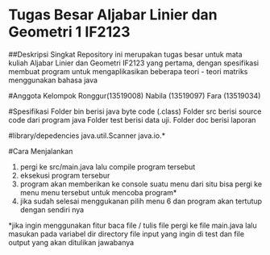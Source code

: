 # Tugas Besar Aljabar Linier dan Geometri 1 IF2123
##Deskripsi Singkat
Repository ini merupakan tugas besar untuk mata kuliah Aljabar Linier dan Geometri IF2123 yang pertama, dengan spesifikasi membuat program untuk mengaplikasikan beberapa teori - teori matriks menggunakan bahasa java

#Anggota Kelompok
Ronggur(13519008)
Nabila (13519097) 
Fara (13519034)

#Spesifikasi 
Folder bin berisi java byte code (.class) 
Folder src berisi source code dari program java 
Folder test berisi data uji. 
Folder doc berisi laporan 

#library/depedencies
java.util.Scanner
java.io.*

#Cara Menjalankan
1. pergi ke src/main.java lalu compile program tersebut
2. eksekusi program tersebur
3. program akan memberikan ke console suatu menu dari situ bisa pergi ke menu menu tersebut untuk mencoba program*
4. jika sudah selesai menggukanan pilih menu 6 dan program akan tertutup dengan sendiri nya

*jika ingin menggunakan fitur baca file / tulis file
pergi ke file main.java lalu masukan pada variabel dir directory file input yang ingin di test dan file output yang akan ditulikan jawabanya


